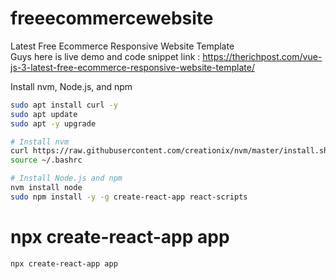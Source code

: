 # freeecommercewebsite
Latest Free Ecommerce Responsive Website Template<br>
Guys here is live demo and code snippet link : <a href="https://therichpost.com/vue-js-3-latest-free-ecommerce-responsive-website-template/">https://therichpost.com/vue-js-3-latest-free-ecommerce-responsive-website-template/</a>


Install nvm, Node.js, and npm

```bash
sudo apt install curl -y 
sudo apt update
sudo apt -y upgrade

# Install nvm
curl https://raw.githubusercontent.com/creationix/nvm/master/install.sh | bash 
source ~/.bashrc

# Install Node.js and npm
nvm install node 
sudo npm install -y -g create-react-app react-scripts
```

# npx create-react-app app
```
npx create-react-app app
```
